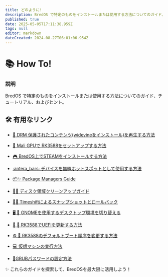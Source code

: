 ```yaml
---
title: どのように!
description: BredOS で特定のものをインストールまたは使用する方法についてのガイド、チュートリアル、ヒント
published: true
date: 2025-05-05T17:11:38.959Z
tags: null
editor: markdown
dateCreated: 2024-08-27T06:01:06.954Z
---
```


# 📚 How To!

### **説明**

BredOS で特定のものをインストールまたは使用する方法についてのガイド、チュートリアル、およびヒント。

## 🛠️ 有用なリンク

- [🎥 DRM 保護されたコンテンツ(widevineをインストール)を再生する方法](/ja/how-to/widevine-watch-drm-content)

- [🐾 Mali GPUで RK3588をセットアップする方法](/ja/how-to/how-to-setup-panthor)

- [🎮 BredOS上でSTEAMをインストールする方法](/ja/how-to/how-to-install-steam)

- [:antera_bars: デバイスを無線ホットスポットとして使用する方法](/ja/how-to/how-to-use-your-device-as-ap)

- [📦✨ Package Managers Guide](/en/how-to/package-management)

- [🧹💾 ディスク領域クリーンアップガイド](/ja/how-to/free-space-up)

- [📸🔄 Timeshiftによるスナップショットとロールバック](/ja/how-to/timeshift-system-snapshots-and-rollbacks-on-btrfs)

- [🖥️ 🔄 GNOMEを使用するデスクトップ環境を切り替える](/en/how-to/switch-desktop-environments)

- [💾 🔄 RK3588でUEFIを更新する方法](/en/how-to/update-uefi-rk3588)

- [⚙️ 📑 RK3588のデフォルトブート順序を変更する方法](/en/how-to/change-boot-order-rk3588)

- [💻 仮想マシンの実行方法](/en/how-to/run-vms)

- [🔦GRUBパスワードの設定方法](/en/how-to/grub-password)

✨ これらのガイドを探索して、BredOSを最大限に活用しよう！